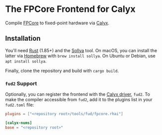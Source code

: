 # The FPCore Frontend for Calyx

Compile [FPCore][fpcore] to fixed-point hardware via [Calyx][calyx].

## Installation

You'll need [Rust][rust] (1.85+) and the [Sollya][sollya] tool. On macOS, you
can install the latter via [Homebrew][brew] with `brew install sollya`. On
Ubuntu or Debian, use `apt install sollya`.

Finally, clone the repository and build with `cargo build`.

### `fud2` Support

Optionally, you can register the frontend with the [Calyx driver][fud2], `fud2`.
To make the compiler accessible from `fud2`, add it to the plugins list in your
`fud2.toml` file:

```toml
plugins = ["<repository root>/tools/fud/fpcore.rhai"]

[calyx-nums]
base = "<repository root>"
```

[brew]: https://brew.sh/
[calyx]: https://calyxir.org/
[fpcore]: https://fpbench.org/spec/fpcore-2.0.html
[fud2]: https://docs.calyxir.org/running-calyx/fud2/index.html
[rust]: https://doc.rust-lang.org/cargo/getting-started/installation.html
[sollya]: https://www.sollya.org/
